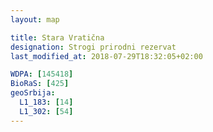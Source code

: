 ```yaml
---
layout: map

title: Stara Vratična
designation: Strogi prirodni rezervat
last_modified_at: 2018-07-29T18:32:05+02:00

WDPA: [145418]
BioRaS: [425]
geoSrbija:
  L1_183: [14]
  L1_302: [54]
---
```

